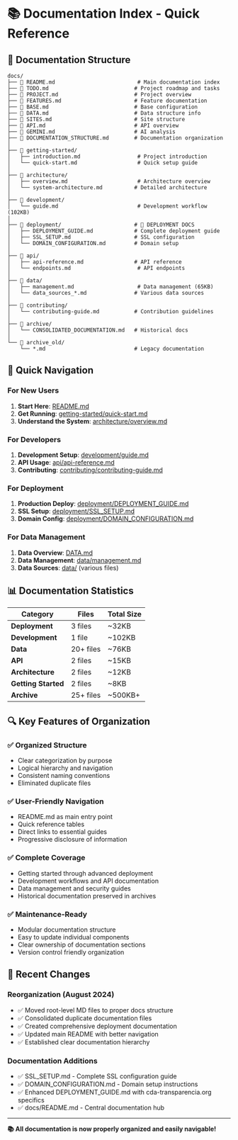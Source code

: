 # 📚 Documentation Index - Quick Reference

## 📁 Documentation Structure

```
docs/
├── 📄 README.md                          # Main documentation index
├── 📄 TODO.md                           # Project roadmap and tasks
├── 📄 PROJECT.md                        # Project overview
├── 📄 FEATURES.md                       # Feature documentation
├── 📄 BASE.md                           # Base configuration
├── 📄 DATA.md                           # Data structure info
├── 📄 SITES.md                          # Site structure
├── 📄 API.md                            # API overview
├── 📄 GEMINI.md                         # AI analysis
├── 📄 DOCUMENTATION_STRUCTURE.md        # Documentation organization
│
├── 📁 getting-started/
│   ├── introduction.md                  # Project introduction
│   └── quick-start.md                   # Quick setup guide
│
├── 📁 architecture/
│   ├── overview.md                      # Architecture overview
│   └── system-architecture.md          # Detailed architecture
│
├── 📁 development/
│   └── guide.md                         # Development workflow (102KB)
│
├── 📁 deployment/                       # 🚀 DEPLOYMENT DOCS
│   ├── DEPLOYMENT_GUIDE.md             # Complete deployment guide
│   ├── SSL_SETUP.md                    # SSL configuration
│   └── DOMAIN_CONFIGURATION.md         # Domain setup
│
├── 📁 api/
│   ├── api-reference.md                # API reference
│   └── endpoints.md                     # API endpoints
│
├── 📁 data/
│   ├── management.md                    # Data management (65KB)
│   └── data_sources_*.md               # Various data sources
│
├── 📁 contributing/
│   └── contributing-guide.md           # Contribution guidelines
│
├── 📁 archive/
│   └── CONSOLIDATED_DOCUMENTATION.md   # Historical docs
│
└── 📁 archive_old/
    └── *.md                            # Legacy documentation
```

## 🎯 Quick Navigation

### For New Users
1. **Start Here**: [README.md](README.md)
2. **Get Running**: [getting-started/quick-start.md](getting-started/quick-start.md)
3. **Understand the System**: [architecture/overview.md](architecture/overview.md)

### For Developers
1. **Development Setup**: [development/guide.md](development/guide.md)
2. **API Usage**: [api/api-reference.md](api/api-reference.md)
3. **Contributing**: [contributing/contributing-guide.md](contributing/contributing-guide.md)

### For Deployment
1. **Production Deploy**: [deployment/DEPLOYMENT_GUIDE.md](deployment/DEPLOYMENT_GUIDE.md)
2. **SSL Setup**: [deployment/SSL_SETUP.md](deployment/SSL_SETUP.md)
3. **Domain Config**: [deployment/DOMAIN_CONFIGURATION.md](deployment/DOMAIN_CONFIGURATION.md)

### For Data Management
1. **Data Overview**: [DATA.md](DATA.md)
2. **Data Management**: [data/management.md](data/management.md)
3. **Data Sources**: [data/](data/) (various files)

## 📊 Documentation Statistics

| Category | Files | Total Size |
|----------|-------|------------|
| **Deployment** | 3 files | ~32KB |
| **Development** | 1 file | ~102KB |
| **Data** | 20+ files | ~76KB |
| **API** | 2 files | ~15KB |
| **Architecture** | 2 files | ~12KB |
| **Getting Started** | 2 files | ~8KB |
| **Archive** | 25+ files | ~500KB+ |

## 🔍 Key Features of Organization

### ✅ Organized Structure
- Clear categorization by purpose
- Logical hierarchy and navigation
- Consistent naming conventions
- Eliminated duplicate files

### ✅ User-Friendly Navigation
- README.md as main entry point
- Quick reference tables
- Direct links to essential guides
- Progressive disclosure of information

### ✅ Complete Coverage
- Getting started through advanced deployment
- Development workflows and API documentation
- Data management and security guides
- Historical documentation preserved in archives

### ✅ Maintenance-Ready
- Modular documentation structure
- Easy to update individual components
- Clear ownership of documentation sections
- Version control friendly organization

## 📝 Recent Changes

### Reorganization (August 2024)
- ✅ Moved root-level MD files to proper docs structure
- ✅ Consolidated duplicate documentation files
- ✅ Created comprehensive deployment documentation
- ✅ Updated main README with better navigation
- ✅ Established clear documentation hierarchy

### Documentation Additions
- ✅ SSL_SETUP.md - Complete SSL configuration guide
- ✅ DOMAIN_CONFIGURATION.md - Domain setup instructions
- ✅ Enhanced DEPLOYMENT_GUIDE.md with cda-transparencia.org specifics
- ✅ docs/README.md - Central documentation hub

---

**📚 All documentation is now properly organized and easily navigable!**